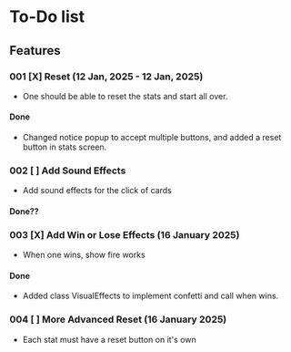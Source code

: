 # To-Do list
## Features
### 001 [X] Reset (12 Jan, 2025 - 12 Jan, 2025)
- One should be able to reset the stats and start all over.

#### Done
- Changed notice popup to accept multiple buttons, and added a reset button in stats screen.

### 002 [ ] Add Sound Effects
- Add sound effects for the click of cards
#### Done?? 

### 003 [X] Add Win or Lose Effects (16 January 2025)
- When one wins, show fire works

#### Done
- Added class VisualEffects to implement confetti and call when wins.

### 004 [ ] More Advanced Reset (16 January 2025)
- Each stat must have a reset button on it's own